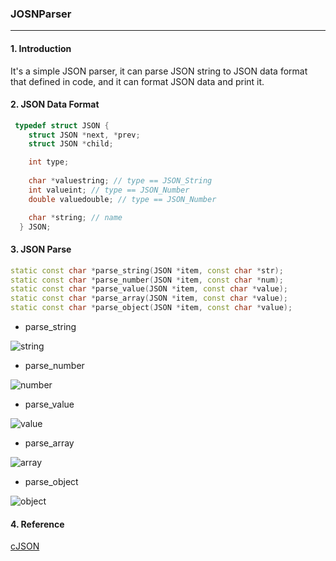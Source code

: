 ### JOSNParser
---
#### 1. Introduction
It's a simple JSON parser, it can parse JSON string to JSON data format that defined in code, and it can format JSON data and print it.
#### 2. JSON Data Format
``` cpp
 typedef struct JSON {
    struct JSON *next, *prev;
    struct JSON *child;

    int type;
  
    char *valuestring; // type == JSON_String
    int valueint; // type == JSON_Number
    double valuedouble; // type == JSON_Number

    char *string; // name
  } JSON;
```
#### 3. JSON Parse
``` cpp
static const char *parse_string(JSON *item, const char *str);
static const char *parse_number(JSON *item, const char *num);
static const char *parse_value(JSON *item, const char *value);
static const char *parse_array(JSON *item, const char *value);
static const char *parse_object(JSON *item, const char *value);
```
- parse_string

![string](https://github.com/trierbo/blog-source/raw/master/pics/jsonparser/string.gif)

- parse_number

![number](https://github.com/trierbo/blog-source/raw/master/pics/jsonparser/number.gif)

- parse_value

![value](https://github.com/trierbo/blog-source/raw/master/pics/jsonparser/value.gif)

- parse_array

![array](https://github.com/trierbo/blog-source/raw/master/pics/jsonparser/array.gif)

- parse_object

![object](https://github.com/trierbo/blog-source/raw/master/pics/jsonparser/object.gif)

#### 4. Reference
[cJSON](https://sourceforge.net/projects/cjson/)
